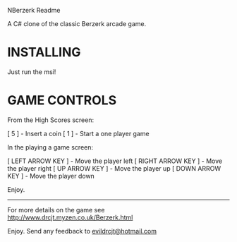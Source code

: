 NBerzerk Readme

A C# clone of the classic Berzerk arcade game.

INSTALLING
==========

Just run the msi!

GAME CONTROLS
=============

From the High Scores screen:

[ 5 ]		- Insert a coin
[ 1 ]		- Start a one player game

In the playing a game screen:

[ LEFT ARROW KEY ]		-	Move the player left
[ RIGHT ARROW KEY ]		-	Move the player right
[ UP ARROW KEY ]		-	Move the player up
[ DOWN ARROW KEY ]		-	Move the player down

Enjoy.

--------------------------------------------------------------------------
For more details on the game see http://www.drcjt.myzen.co.uk/Berzerk.html

Enjoy. Send any feedback to evildrcjt@hotmail.com

